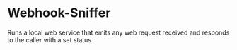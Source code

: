# Webhook-Sniffer

Runs a local web service that emits any web request received and responds to the caller with a set status
